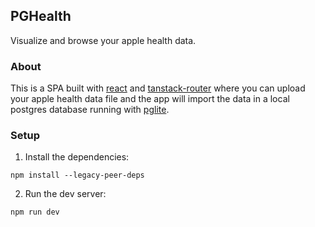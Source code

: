 ## PGHealth

Visualize and browse your apple health data. 

### About
This is a SPA built with [react](https://react.dev) and [tanstack-router](https://tanstack.com/router/latest) where you can upload your apple health data file and the app will import the data in a local postgres database running with [pglite](https://pglite.dev).

### Setup

1. Install the dependencies:
```
npm install --legacy-peer-deps
```

2. Run the dev server:
```
npm run dev
```